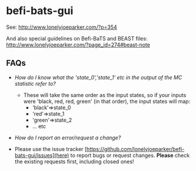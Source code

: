 # befi-bats-gui
See: http://www.lonelyjoeparker.com/?p=354

And also special guidelines on Befi-BaTS and BEAST files: http://www.lonelyjoeparker.com/?page_id=274#beast-note

## FAQs ##

* *How do I know what the 'state_0','state_1' etc in the output of the MC statistic refer to?*
  - These will take the same order as the input states, so if your inputs were 'black, red, red, green' (in that order), the input states will map:
    - 'black'=>state_0
    - 'red'=>state_1
    - 'green'=>state_2
    - ... etc
  
* *How do I report an error/request a change?*
 - Please use the issue tracker [https://github.com/lonelyjoeparker/befi-bats-gui/issues](here) to report bugs or request changes. **Please** check the existing requests first, including closed ones!
